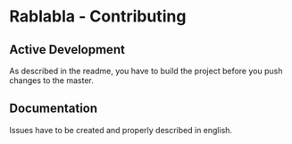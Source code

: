 Rablabla - Contributing
==============

## Active Development
As described in the readme, you have to build the project before you push changes to the master.

## Documentation
Issues have to be created and properly described in english.
